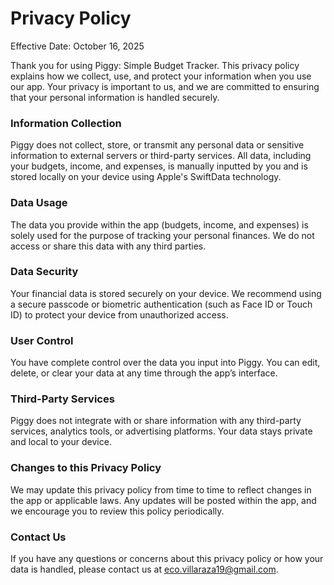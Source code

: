 # Privacy Policy

Effective Date: October 16, 2025

Thank you for using Piggy: Simple Budget Tracker. This privacy policy explains how we collect, use, and protect your information when you use our app. Your privacy is important to us, and we are committed to ensuring that your personal information is handled securely.

### Information Collection
Piggy does not collect, store, or transmit any personal data or sensitive information to external servers or third-party services. All data, including your budgets, income, and expenses, is manually inputted by you and is stored locally on your device using Apple's SwiftData technology.

### Data Usage
The data you provide within the app (budgets, income, and expenses) is solely used for the purpose of tracking your personal finances. We do not access or share this data with any third parties.

### Data Security
Your financial data is stored securely on your device. We recommend using a secure passcode or biometric authentication (such as Face ID or Touch ID) to protect your device from unauthorized access.

### User Control
You have complete control over the data you input into Piggy. You can edit, delete, or clear your data at any time through the app’s interface.

### Third-Party Services
Piggy does not integrate with or share information with any third-party services, analytics tools, or advertising platforms. Your data stays private and local to your device.

### Changes to this Privacy Policy
We may update this privacy policy from time to time to reflect changes in the app or applicable laws. Any updates will be posted within the app, and we encourage you to review this policy periodically.

### Contact Us
If you have any questions or concerns about this privacy policy or how your data is handled, please contact us at eco.villaraza19@gmail.com.
